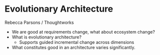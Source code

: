 # Evolutionary Architecture

Rebecca Parsons / Thoughtworks

  * We are good at requirements change, what about ecosystem change?
  * What is evolutionary architecture?
    * Supports guided incremental change across dimensions
  * What constitutes good in an architecture varies significantly.
